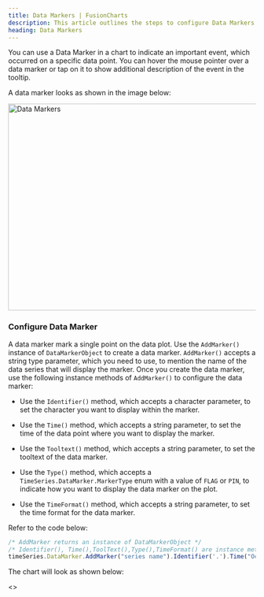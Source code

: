 ```yaml
---
title: Data Markers | FusionCharts
description: This article outlines the steps to configure Data Markers.
heading: Data Markers
---
```


You can use a Data Marker in a chart to indicate an important event, which occurred on a specific data point. You can hover the mouse pointer over a data marker or tap on it to show additional description of the event in the tooltip.

A data marker looks as shown in the image below:

<img src="{% site.BASE_URL %}/images/fusiontime-component-data-markers.png" alt="Data Markers" width="700" height="420">

### Configure Data Marker

A data marker mark a single point on the data plot. Use the `AddMarker()` instance of `DataMarkerObject` to create a data marker. `AddMarker()` accepts a string type parameter, which you need to use, to mention the name of the data series that will display the marker. Once you create the data marker, use the following instance methods of `AddMarker()` to configure the data marker:

- Use the `Identifier()` method, which accepts a character parameter, to set the character you want to display within the marker.

- Use the `Time()` method, which accepts a string parameter, to set the time of the data point where you want to display the marker.

- Use the `Tooltext()` method, which accepts a string parameter, to set the tooltext of the data marker.

- Use the `Type()` method, which accepts a `TimeSeries.DataMarker.MarkerType` enum with a value of `FLAG` or `PIN`, to indicate how you want to display the data marker on the plot.

- Use the `TimeFormat()` method, which accepts a string parameter, to set the time format for the data marker.

Refer to the code below:

```javascript
/* AddMarker returns an instance of DataMarkerObject */
/* Identifier(), Time(),ToolText(),Type(),TimeFormat() are instance method of AddMarker and can be invoked as : */
timeSeries.DataMarker.AddMarker("series name").Identifier('.').Time("Oct-1987").ToolText("The FED is forced to ease rate after the stock market crash").Type(TimeSeries.DataMarker.MarkerType.FLAG).TimeFormat("%b-%Y");|
```

The chart will look as shown below:

<<Live Chart>>
